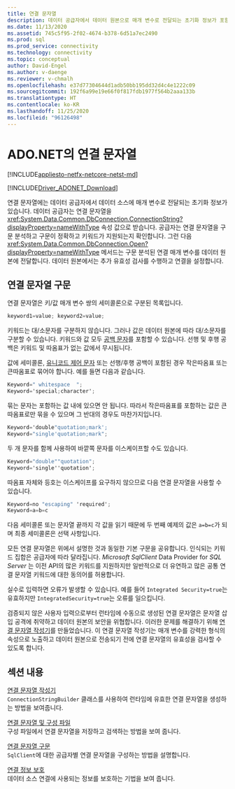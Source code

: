 ```yaml
---
title: 연결 문자열
description: 데이터 공급자에서 데이터 원본으로 매개 변수로 전달되는 초기화 정보가 포함된 Microsoft SqlClient Data Provider for SQL Server의 연결 문자열에 대해 알아봅니다.
ms.date: 11/13/2020
ms.assetid: 745c5f95-2f02-4674-b378-6d51a7ec2490
ms.prod: sql
ms.prod_service: connectivity
ms.technology: connectivity
ms.topic: conceptual
author: David-Engel
ms.author: v-daenge
ms.reviewer: v-chmalh
ms.openlocfilehash: e37d77304644d1adb50bb195dd32d4c4e1222c09
ms.sourcegitcommit: 192f6a99e19e66f0f817fdb1977f564b2aaa133b
ms.translationtype: HT
ms.contentlocale: ko-KR
ms.lasthandoff: 11/25/2020
ms.locfileid: "96126498"
---
```

# <a name="connection-strings-in-adonet"></a>ADO.NET의 연결 문자열

[!INCLUDE[appliesto-netfx-netcore-netst-md](../../includes/appliesto-netfx-netcore-netst-md.md)]

[!INCLUDE[Driver_ADONET_Download](../../includes/driver_adonet_download.md)]

연결 문자열에는 데이터 공급자에서 데이터 소스에 매개 변수로 전달되는 초기화 정보가 있습니다. 데이터 공급자는 연결 문자열을 <xref:System.Data.Common.DbConnection.ConnectionString?displayProperty=nameWithType> 속성 값으로 받습니다. 공급자는 연결 문자열을 구문 분석하고 구문이 정확하고 키워드가 지원되는지 확인합니다. 그런 다음 <xref:System.Data.Common.DbConnection.Open?displayProperty=nameWithType> 메서드는 구문 분석된 연결 매개 변수를 데이터 원본에 전달합니다. 데이터 원본에서는 추가 유효성 검사를 수행하고 연결을 설정합니다.

## <a name="connection-string-syntax"></a>연결 문자열 구문

연결 문자열은 키/값 매개 변수 쌍의 세미콜론으로 구분된 목록입니다.

```csharp
keyword1=value; keyword2=value;
```

키워드는 대/소문자를 구분하지 않습니다. 그러나 값은 데이터 원본에 따라 대/소문자를 구분할 수 있습니다. 키워드와 값 모두 [공백 문자](https://en.wikipedia.org/wiki/Whitespace_character#Unicode)를 포함할 수 있습니다. 선행 및 후행 공백은 키워드 및 따옴표가 없는 값에서 무시됩니다.

값에 세미콜론, [유니코드 제어 문자](https://en.wikipedia.org/wiki/Unicode_control_characters) 또는 선행/후행 공백이 포함된 경우 작은따옴표 또는 큰따옴표로 묶어야 합니다. 예를 들면 다음과 같습니다.

```csharp
Keyword=" whitespace  ";
Keyword='special;character';
```

묶는 문자는 포함하는 값 내에 있으면 안 됩니다. 따라서 작은따옴표를 포함하는 값은 큰따옴표로만 묶을 수 있으며 그 반대의 경우도 마찬가지입니다.

```csharp
Keyword='double"quotation;mark';
Keyword="single'quotation;mark";
```

두 개 문자를 함께 사용하여 바깥쪽 문자를 이스케이프할 수도 있습니다.

```csharp
Keyword="double""quotation";
Keyword='single''quotation';
```

따옴표 자체와 등호는 이스케이프를 요구하지 않으므로 다음 연결 문자열을 사용할 수 있습니다.

```csharp
Keyword=no "escaping" 'required';
Keyword=a=b=c
```

다음 세미콜론 또는 문자열 끝까지 각 값을 읽기 때문에 두 번째 예제의 값은 `a=b=c`가 되며 최종 세미콜론은 선택 사항입니다.

모든 연결 문자열은 위에서 설명한 것과 동일한 기본 구문을 공유합니다. 인식되는 키워드 집합은 공급자에 따라 달라집니다. *Microsoft SqlClient* Data Provider for *SQL Server* 는 이전 API의 많은 키워드를 지원하지만 일반적으로 더 유연하고 많은 공통 연결 문자열 키워드에 대한 동의어를 허용합니다.

실수로 입력하면 오류가 발생할 수 있습니다. 예를 들어 `Integrated Security=true`는 유효하지만 `IntegratedSecurity=true`는 오류를 일으킵니다.

검증되지 않은 사용자 입력으로부터 런타임에 수동으로 생성된 연결 문자열은 문자열 삽입 공격에 취약하고 데이터 원본의 보안을 위협합니다. 이러한 문제를 해결하기 위해 [연결 문자열 작성기](connection-string-builders.md)를 만들었습니다. 이 연결 문자열 작성기는 매개 변수를 강력한 형식의 속성으로 노출하고 데이터 원본으로 전송되기 전에 연결 문자열의 유효성을 검사할 수 있도록 합니다.

## <a name="in-this-section"></a>섹션 내용

[연결 문자열 작성기](connection-string-builders.md)\
`ConnectionStringBuilder` 클래스를 사용하여 런타임에 유효한 연결 문자열을 생성하는 방법을 보여줍니다.

[연결 문자열 및 구성 파일](connection-strings-and-configuration-files.md)\
구성 파일에서 연결 문자열을 저장하고 검색하는 방법을 보여 줍니다.

[연결 문자열 구문](connection-string-syntax.md)\
`SqlClient`에 대한 공급자별 연결 문자열을 구성하는 방법을 설명합니다.

[연결 정보 보호](protecting-connection-information.md)\
데이터 소스 연결에 사용되는 정보를 보호하는 기법을 보여 줍니다.
